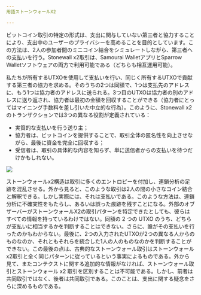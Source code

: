 ```yaml
---
用語ストーンウォールX2

---
```

ビットコイン取引の特定の形式は、支出に関与していない第三者と協力することにより、支出中のユーザーのプライバシーを高めることを目的としています。この方法は、2人の参加者間のミニコイン結合をシミュレートしながら、第三者への支払いを行う。Stonewall x2取引は、Samourai WalletアプリとSparrow Walletソフトウェアの両方で利用可能である（どちらも相互運用可能）。

私たちが所有するUTXOを使用して支払いを行い、同じく所有するUTXOで貢献する第三者の協力を求める。そのうちの2つは同額で、1つは支払先のアドレスに、もう1つは協力者のアドレスに送られる。3つ目のUTXOは協力者の別のアドレスに送り返され、協力者は最初の金額を回収することができる（協力者にとってはマイニング手数料を差し引いた中立的な行為）。このように、Stonewall x2のトランザクションでは3つの異なる役割が定義されている：


- 実質的な支払いを行う送り主；
- 協力者は、ビットコインを提供することで、取引全体の匿名性を向上させながら、最後に資金を完全に回収する；
- 受信者は、取引の具体的な内容を知らず、単に送信者からの支払いを待つだけかもしれない。

![](../../dictionnaire/assets/3.webp)

ストーンウォールx2構造は取引に多くのエントロピーを付加し、連鎖分析の足跡を混乱させる。外から見ると、このような取引は2人の間の小さなコイン結合と解釈できる。しかし実際には、それは支払いである。このような方法は、連鎖分析に不確実性をもたらし、あるいは誤った痕跡を残すことになる。外部のオブザーバーがストーンウォールX2の取引パターンを特定できたとしても、彼らはすべての情報を持っているわけではない。同額の 2 つの UTXO のうち、どちらが支払いに相当するかを判断することはできない。さらに、誰がその支払いを行ったのかもわからない。最後に、2つの入力されたUTXOが2つの異なる人からのものなのか、それともそれらを統合した1人の人のものなのかを判断することができない。この最後の点は、古典的なストーンウォール取引はストーンウォールx2取引と全く同じパターンに従っているという事実によるものである。外から見て、またコンテクストに関する追加的な情報がなければ、ストーンウォール取引とストーンウォール x2 取引を区別することは不可能である。しかし、前者は共同取引ではなく、後者は共同取引である。このことは、支出に関する疑念をさらに深めるものである。